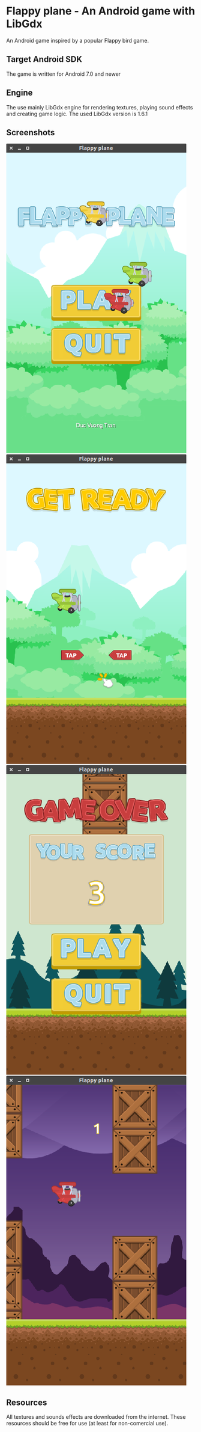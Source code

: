 # Flappy plane - An Android game with LibGdx

An Android game inspired by a popular Flappy bird game.
## Target Android SDK
The game is written for Android 7.0 and newer
## Engine
The use mainly LibGdx engine for rendering textures, playing sound effects and creating game logic. The used LibGdx version is 1.6.1

## Screenshots
![Starting screen](/screenshots/img1.png?raw=true "Starting screen")
![Get ready screen](/screenshots/img2.png?raw=true "Get ready screen")
![Playing scene](/screenshots/img3.png?raw=true "Playing scene")
![Game over scene](/screenshots/img4.png?raw=true "Game over scene")

## Resources 
All textures and sounds effects are downloaded from the internet. These resources should be free for use (at least for non-comercial use).

